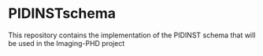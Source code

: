 # PIDINSTschema
This repository contains the implementation of the PIDINST schema that will be used in the Imaging-PHD project
